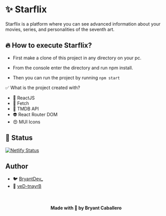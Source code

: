 # ✨ Starflix
Starflix is a platform where you can see advanced information about your movies, series, and personalities of the seventh art.

## 🔥 How to execute Starflix?

- First make a clone of this project in any directory on your pc.

- From the console enter the directory and run npm install.
- Then you can run the project by running ```npm start```


✅ What is the project created with?
- 🌹 ReactJS
- 🎁 Fetch
- 👾 TMDB API
- 👽 React Router DOM
- 😍 MUI Icons

## 🤩 Status
[![Netlify Status](https://api.netlify.com/api/v1/badges/155d9d27-b1e0-4709-b65e-485d2f83c850/deploy-status)](https://app.netlify.com/sites/starflx/deploys)

## Author
- 🐦 [BryantDev_](https://twitter.com/BryantDev_)
- 🐙 [veD-tnayrB](https://github.com/veD-tnayrB/)

<br />

<h4 align="center">Made with 💖 by Bryant Caballero</h4>
